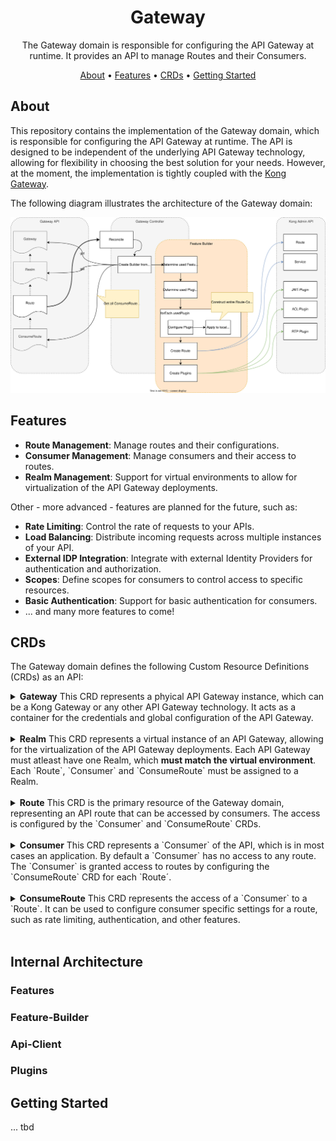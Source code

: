 <!--
Copyright 2025 Deutsche Telekom IT GmbH

SPDX-License-Identifier: CC0-1.0    
-->

<p align="center">
  <h1 align="center">Gateway</h1>
</p>

<p align="center">
  The Gateway domain is responsible for configuring the API Gateway at runtime. 
  It provides an API to manage Routes and their Consumers.
</p>

<p align="center">
  <a href="#about">About</a> •
  <a href="#features">Features</a> •
  <a href="#crds">CRDs</a> •
   <a href="#getting-started">Getting Started</a>
</p>


## About

This repository contains the implementation of the Gateway domain, which is responsible for configuring the API Gateway at runtime.
The API is designed to be independent of the underlying API Gateway technology, allowing for flexibility in choosing the best solution for your needs.
However, at the moment, the implementation is tightly coupled with the [Kong Gateway](https://docs.konghq.com/gateway/latest/).

The following diagram illustrates the architecture of the Gateway domain:

<div align="center">
    <img src="docs/overview.drawio.svg" />
</div>

## Features

- **Route Management**: Manage routes and their configurations.
- **Consumer Management**: Manage consumers and their access to routes.
- **Realm Management**: Support for virtual environments to allow for virtualization of the API Gateway deployments.

Other - more advanced - features are planned for the future, such as:

- **Rate Limiting**: Control the rate of requests to your APIs.
- **Load Balancing**: Distribute incoming requests across multiple instances of your API.
- **External IDP Integration**: Integrate with external Identity Providers for authentication and authorization.
- **Scopes**: Define scopes for consumers to control access to specific resources.
- **Basic Authentication**: Support for basic authentication for consumers.
- ... and many more features to come!

## CRDs

The Gateway domain defines the following Custom Resource Definitions (CRDs) as an API:

<details>
<summary>
<strong>Gateway</strong>
This CRD represents a phyical API Gateway instance, which can be a Kong Gateway or any other API Gateway technology.
It acts as a container for the credentials and global configuration of the API Gateway.
</summary>  

```yaml
apiVersion: gateway.cp.ei.telekom.de/v1
kind: Gateway
metadata:
  labels:
    cp.ei.telekom.de/environment: default
  name: example-gateway
  namespace: zone-namespace
spec:
  admin:
    clientId: example-client-id
    clientSecret: example-client-secret
    issuerUrl: https://issuser.example.com # this is the issuer configured in Kong
    url: https://api.kong.example.com/admin # this is the admin-api of Kong
```

</details>
<br />

<details>
<summary>
<strong>Realm</strong>
This CRD represents a virtual instance of an API Gateway, allowing for the virtualization of the API Gateway deployments.
Each API Gateway must atleast have one Realm, which <strong>must match the virtual environment</strong>. Each `Route`, `Consumer` and `ConsumeRoute` must be assigned to a Realm.
</summary>  

```yaml
apiVersion: gateway.cp.ei.telekom.de/v1
kind: Realm
metadata:
  labels:
    cp.ei.telekom.de/environment: default
  name: default
  namespace: zone-namespace
spec:
  gateway:
    name: example-gateway
    namespace: zone-namespace
  url: https://default.api.example.com
  issuerUrl: https://issuer.example.com/auth/realms/default
```

</details>
<br />


<details>
<summary>
<strong>Route</strong>
This CRD is the primary resource of the Gateway domain, representing an API route that can be accessed by consumers.
The access is configured by the `Consumer` and `ConsumeRoute` CRDs.

</summary>  

```yaml
# Expose a Route on the defined Realm that points to the upstream API provider.
apiVersion: gateway.cp.ei.telekom.de/v1
kind: Route
metadata:
  labels:
    cp.ei.telekom.de/environment: default
  name: default--api
  namespace: zone-namespace
spec:
  realm:
    name: default
    namespace: zone-namespace
  upstreams: 
  - scheme: https
    host: provider.example.com
    port: 443
    path: /api/v1
  downstreams:
  - host: default.api.example.com
    port: 443
    path: /api
    issuerUrl: https://issuer.example.com/auth/realms/default
```

</details>
<br />


<details>
<summary>
<strong>Consumer</strong>
This CRD represents a `Consumer` of the API, which is in most cases an application.
By default a `Consumer` has no access to any route. The `Consumer` is granted access to routes by configuring the `ConsumeRoute` CRD for each `Route´.

</summary>  

```yaml
apiVersion: gateway.cp.ei.telekom.de/v1
kind: Consumer
metadata:
  labels:
    cp.ei.telekom.de/environment: default
  name: default
  namespace: zone-namespace
spec:
  realm:
    name: default
    namespace: zone-namespace
  name: example-consumer

```

</details>
<br />


<details>
<summary>
<strong>ConsumeRoute</strong>
This CRD represents the access of a `Consumer` to a `Route`.
It can be used to configure consumer specific settings for a route, such as rate limiting, authentication, and other features.
</summary>  

```yaml
# Grant access to defined Route for the Consumer
apiVersion: gateway.cp.ei.telekom.de/v1
kind: ConsumeRoute
metadata:
  labels:
    cp.ei.telekom.de/environment: default
  name: default
  namespace: zone-namespace
spec:
  route:
    name: default--api
    namespace: zone-namespace
  consumerName: example-consumer

```

</details>
<br />

## Internal Architecture

### Features

### Feature-Builder

### Api-Client

### Plugins


## Getting Started


... tbd